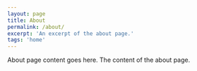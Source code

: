 ```yaml
---
layout: page
title: About
permalink: /about/
excerpt: 'An excerpt of the about page.'
tags: 'home'
---
```


About page content goes here. The content of the about page.




